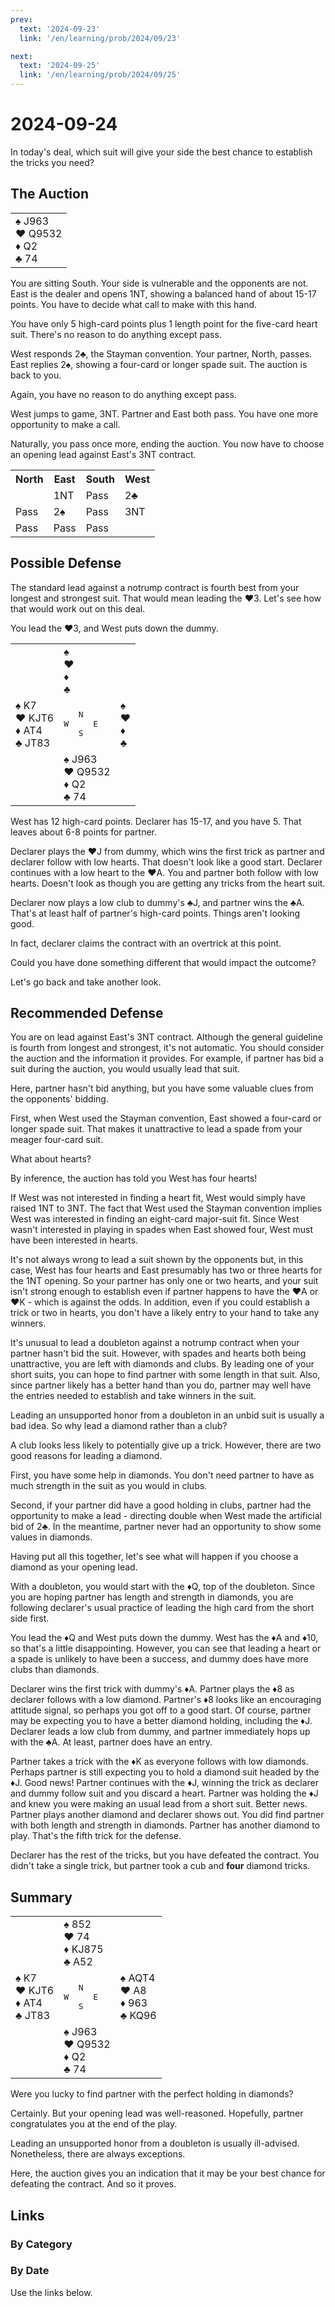 ```yaml
---
prev:
  text: '2024-09-23'
  link: '/en/learning/prob/2024/09/23'

next:
  text: '2024-09-25'
  link: '/en/learning/prob/2024/09/25'
---
```


# 2024-09-24

In today's deal, which suit will give your side the best chance to establish the tricks you need?

<Badge type="tip" text="Defense"/>

## The Auction

<table class="hand">
	<tr>
		<td>♠ J963<br>♥ Q9532<br>♦ Q2<br>♣ 74</td>
	</tr>
</table>

You are sitting South. Your side is vulnerable and the opponents are not. East is the dealer and opens 1NT, showing a balanced hand of about 15-17 points. You have to decide what call to make with this hand.

You have only 5 high-card points plus 1 length point for the five-card heart suit. There's no reason to do anything except pass.

West responds 2♣, the Stayman convention. Your partner, North, passes. East replies 2♠, showing a four-card or longer spade suit. The auction is back to you.

Again, you have no reason to do anything except pass.

West jumps to game, 3NT. Partner and East both pass. You have one more opportunity to make a call.

Naturally, you pass once more, ending the auction. You now have to choose an opening lead against East's 3NT contract.

<table class="auction">
	<tr>
		<th>North</th>
		<th>East</th>
		<th>South</th>
		<th>West</th>
	</tr>
	<tr>
		<td></td>
		<td>1NT</td>
		<td>Pass</td>
		<td>2♣</td>
	</tr>
	<tr>
		<td>Pass</td>
		<td>2♠</td>
		<td>Pass</td>
		<td>3NT</td>
	</tr>
	<tr>
		<td>Pass</td>
		<td>Pass</td>
		<td>Pass</td>
		<td></td>
	</tr>
</table>

## Possible Defense

The standard lead against a notrump contract is fourth best from your longest and strongest suit. That would mean leading the ♥3. Let's see how that would work out on this deal.

You lead the ♥3, and West puts down the dummy.

<table class="deal">
	<tr>
		<td></td>
		<td>♠ <br>♥ <br>♦ <br>♣ </td>
		<td></td>
	</tr>
	<tr>
		<td>♠ K7<br>♥ KJT6<br>♦ AT4<br>♣ JT83</td>
		<td><pre>   N<br>W     E<br>   S</pre></td>
		<td>♠ <br>♥ <br>♦ <br>♣ </td>
	</tr>
	<tr>
		<td></td>
		<td>♠ J963<br>♥ Q9532<br>♦ Q2<br>♣ 74</td>
		<td></td>
	</tr>
</table>

West has 12 high-card points. Declarer has 15-17, and you have 5. That leaves about 6-8 points for partner.

Declarer plays the ♥J from dummy, which wins the first trick as partner and declarer follow with low hearts. That doesn't look like a good start. Declarer continues with a low heart to the ♥A. You and partner both follow with low hearts. Doesn't look as though you are getting any tricks from the heart suit.

Declarer now plays a low club to dummy's ♣J, and partner wins the ♣A. That's at least half of partner's high-card points. Things aren't looking good.

In fact, declarer claims the contract with an overtrick at this point.

Could you have done something different that would impact the outcome?

Let's go back and take another look.

## Recommended Defense

You are on lead against East's 3NT contract. Although the general guideline is fourth from longest and strongest, it's not automatic. You should consider the auction and the information it provides. For example, if partner has bid a suit during the auction, you would usually lead that suit.

Here, partner hasn't bid anything, but you have some valuable clues from the opponents' bidding.

First, when West used the Stayman convention, East showed a four-card or longer spade suit. That makes it unattractive to lead a spade from your meager four-card suit.

What about hearts?

By inference, the auction has told you West has four hearts!

If West was not interested in finding a heart fit, West would simply have raised 1NT to 3NT. The fact that West used the Stayman convention implies West was interested in finding an eight-card major-suit fit. Since West wasn't interested in playing in spades when East showed four, West must have been interested in hearts.

It's not always wrong to lead a suit shown by the opponents but, in this case, West has four hearts and East presumably has two or three hearts for the 1NT opening. So your partner has only one or two hearts, and your suit isn't strong enough to establish even if partner happens to have the ♥A or ♥K - which is against the odds. In addition, even if you could establish a trick or two in hearts, you don't have a likely entry to your hand to take any winners.

It's unusual to lead a doubleton against a notrump contract when your partner hasn't bid the suit. However, with spades and hearts both being unattractive, you are left with diamonds and clubs. By leading one of your short suits, you can hope to find partner with some length in that suit. Also, since partner likely has a better hand than you do, partner may well have the entries needed to establish and take winners in the suit.

Leading an unsupported honor from a doubleton in an unbid suit is usually a bad idea. So why lead a diamond rather than a club?

A club looks less likely to potentially give up a trick. However, there are two good reasons for leading a diamond.

First, you have some help in diamonds. You don't need partner to have as much strength in the suit as you would in clubs.

Second, if your partner did have a good holding in clubs, partner had the opportunity to make a lead - directing double when West made the artificial bid of 2♣. In the meantime, partner never had an opportunity to show some values in diamonds.

Having put all this together, let's see what will happen if you choose a diamond as your opening lead.

With a doubleton, you would start with the ♦Q, top of the doubleton. Since you are hoping partner has length and strength in diamonds, you are following declarer's usual practice of leading the high card from the short side first.

You lead the ♦Q and West puts down the dummy. West has the ♦A and ♦10, so that's a little disappointing. However, you can see that leading a heart or a spade is unlikely to have been a success, and dummy does have more clubs than diamonds.

Declarer wins the first trick with dummy's ♦A. Partner plays the ♦8 as declarer follows with a low diamond. Partner's ♦8 looks like an encouraging attitude signal, so perhaps you got off to a good start. Of course, partner may be expecting you to have a better diamond holding, including the ♦J. Declarer leads a low club from dummy, and partner immediately hops up with the ♣A. At least, partner does have an entry.

Partner takes a trick with the ♦K as everyone follows with low diamonds. Perhaps partner is still expecting you to hold a diamond suit headed by the ♦J. Good news! Partner continues with the ♦J, winning the trick as declarer and dummy follow suit and you discard a heart. Partner was holding the ♦J and knew you were making an usual lead from a short suit. Better news. Partner plays another diamond and declarer shows out. You did find partner with both length and strength in diamonds. Partner has another diamond to play. That's the fifth trick for the defense.

Declarer has the rest of the tricks, but you have defeated the contract. You didn't take a single trick, but partner took a cub and **four** diamond tricks.

## Summary

<table class="deal">
	<tr>
		<td></td>
		<td>♠ 852<br>♥ 74<br>♦ KJ875<br>♣ A52</td>
		<td></td>
	</tr>
	<tr>
		<td>♠ K7<br>♥ KJT6<br>♦ AT4<br>♣ JT83</td>
		<td><pre>   N<br>W     E<br>   S</pre></td>
		<td>♠ AQT4<br>♥ A8<br>♦ 963<br>♣ KQ96</td>
	</tr>
	<tr>
		<td></td>
		<td>♠ J963<br>♥ Q9532<br>♦ Q2<br>♣ 74</td>
		<td></td>
	</tr>
</table>

Were you lucky to find partner with the perfect holding in diamonds?

Certainly. But your opening lead was well-reasoned. Hopefully, partner congratulates you at the end of the play.

Leading an unsupported honor from a doubleton is usually ill-advised. Nonetheless, there are always exceptions.

Here, the auction gives you an indication that it may be your best chance for defeating the contract. And so it proves.

## Links

[<Badge type="tip" text="Go to Practice"/>](/en/practice/prob/2024/09/24)

### By Category

[<Badge type="tip" text="<--"/>](/en/learning/prob/2024/09/17)
[<Badge type="tip" text="Calendar"/>](/en/learning/calendar/2024/09)
[<Badge type="info" text="-->"/>](/en/learning/prob/2024/10/01)

### By Date

Use the links below.